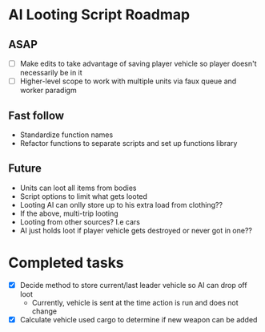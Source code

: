 # AI Looting Script Roadmap
## ASAP
- [ ] Make edits to take advantage of saving player vehicle so player doesn't necessarily be in it
- [ ] Higher-level scope to work with multiple units via faux queue and worker paradigm
## Fast follow
- Standardize function names
- Refactor functions to separate scripts and set up functions library
## Future
- Units can loot all items from bodies
- Script options to limit what gets looted
- Looting AI can onlly store up to his extra load from clothing??
- If the above, multi-trip looting
- Looting from other sources? I.e cars
- AI just holds loot if player vehicle gets destroyed or never got in one??
# Completed tasks
- [X] Decide method to store current/last leader vehicle so AI can drop off loot
  - Currently, vehicle is sent at the time action is run and does not change
- [X] Calculate vehicle used cargo to determine if new weapon can be added